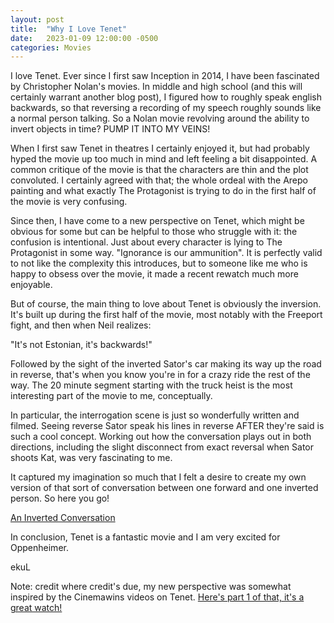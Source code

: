 ```yaml
---
layout: post
title:  "Why I Love Tenet"
date:   2023-01-09 12:00:00 -0500
categories: Movies
---
```


I love Tenet. Ever since I first saw Inception in 2014, I have been fascinated by Christopher Nolan's movies. In middle and high school (and this will certainly warrant another blog post), I figured how to roughly speak english backwards, so that reversing a recording of my speech roughly sounds like a normal person talking. So a Nolan movie revolving around the ability to invert objects in time? PUMP IT INTO MY VEINS!

When I first saw Tenet in theatres I certainly enjoyed it, but had probably hyped the movie up too much in mind and left feeling a bit disappointed. A common critique of the movie is that the characters are thin and the plot convoluted. I certainly agreed with that; the whole ordeal with the Arepo painting and what exactly The Protagonist is trying to do in the first half of the movie is very confusing. 

Since then, I have come to a new perspective on Tenet, which might be obvious for some but can be helpful to those who struggle with it: the confusion is intentional. Just about every character is lying to The Protagonist in some way. "Ignorance is our ammunition". It is perfectly valid to not like the complexity this introduces, but to someone like me who is happy to obsess over the movie, it made a recent rewatch much more enjoyable.

But of course, the main thing to love about Tenet is obviously the inversion. It's built up during the first half of the movie, most notably with the Freeport fight, and then when Neil realizes:

"It's not Estonian, it's backwards!"

Followed by the sight of the inverted Sator's car making its way up the road in reverse, that's when you know you're in for a crazy ride the rest of the way. The 20 minute segment starting with the truck heist is the most interesting part of the movie to me, conceptually. 

In particular, the interrogation scene is just so wonderfully written and filmed. Seeing reverse Sator speak his lines in reverse AFTER they're said is such a cool concept. Working out how the conversation plays out in both directions, including the slight disconnect from exact reversal when Sator shoots Kat, was very fascinating to me. 

It captured my imagination so much that I felt a desire to create my own version of that sort of conversation between one forward and one inverted person. So here you go!

[An Inverted Conversation][invconv]

In conclusion, Tenet is a fantastic movie and I am very excited for Oppenheimer.

ekuL

Note: credit where credit's due, my new perspective was somewhat inspired by the Cinemawins videos on Tenet. [Here's part 1 of that, it's a great watch!][cwins]

[invconv]: https://youtube.com/watch?v=06mAggu8vwY
[cwins]: https://youtube.com/watch?v=wDbiTLLZVz8



